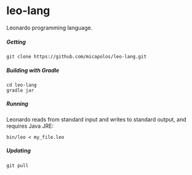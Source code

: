 # leo-lang
Leonardo programming language.

##### Getting

```
git clone https://github.com/micapolos/leo-lang.git
```

##### Building with Gradle

```
cd leo-lang
gradle jar
```

##### Running

Leonardo reads from standard input and writes to standard output, and requires Java JRE:

```
bin/leo < my_file.leo
```

##### Updating

```
git pull
```
